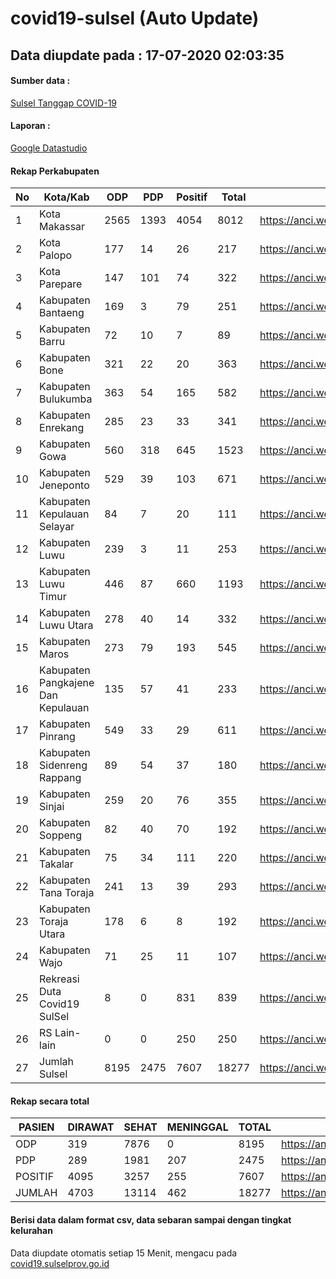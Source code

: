 
# covid19-sulsel (Auto Update)

## Data diupdate pada : 17-07-2020 02:03:35

#### Sumber data :
[Sulsel Tanggap COVID-19](https://covid19.sulselprov.go.id)

#### Laporan :
[Google Datastudio](https://datastudio.google.com/s/jythWGc1j4w)

#### Rekap Perkabupaten 
|No|Kota/Kab|ODP|PDP|Positif|Total|Link|
| --- | --- | --- | --- | --- | --- | --- |
|1|Kota Makassar|2565|1393|4054|8012|https://anci.web.id/cor/kota_makassar|
|2|Kota Palopo|177|14|26|217|https://anci.web.id/cor/kota_palopo|
|3|Kota Parepare|147|101|74|322|https://anci.web.id/cor/kota_parepare|
|4|Kabupaten Bantaeng|169|3|79|251|https://anci.web.id/cor/kabupaten_bantaeng|
|5|Kabupaten Barru|72|10|7|89|https://anci.web.id/cor/kabupaten_barru|
|6|Kabupaten Bone|321|22|20|363|https://anci.web.id/cor/kabupaten_bone|
|7|Kabupaten Bulukumba|363|54|165|582|https://anci.web.id/cor/kabupaten_bulukumba|
|8|Kabupaten Enrekang|285|23|33|341|https://anci.web.id/cor/kabupaten_enrekang|
|9|Kabupaten Gowa|560|318|645|1523|https://anci.web.id/cor/kabupaten_gowa|
|10|Kabupaten Jeneponto|529|39|103|671|https://anci.web.id/cor/kabupaten_jeneponto|
|11|Kabupaten Kepulauan Selayar|84|7|20|111|https://anci.web.id/cor/kabupaten_kepulauan_selayar|
|12|Kabupaten Luwu|239|3|11|253|https://anci.web.id/cor/kabupaten_luwu|
|13|Kabupaten Luwu Timur|446|87|660|1193|https://anci.web.id/cor/kabupaten_luwu_timur|
|14|Kabupaten Luwu Utara|278|40|14|332|https://anci.web.id/cor/kabupaten_luwu_utara|
|15|Kabupaten Maros|273|79|193|545|https://anci.web.id/cor/kabupaten_maros|
|16|Kabupaten Pangkajene Dan Kepulauan|135|57|41|233|https://anci.web.id/cor/kabupaten_pangkajene_dan_kepulauan|
|17|Kabupaten Pinrang|549|33|29|611|https://anci.web.id/cor/kabupaten_pinrang|
|18|Kabupaten Sidenreng Rappang|89|54|37|180|https://anci.web.id/cor/kabupaten_sidenreng_rappang|
|19|Kabupaten Sinjai|259|20|76|355|https://anci.web.id/cor/kabupaten_sinjai|
|20|Kabupaten Soppeng|82|40|70|192|https://anci.web.id/cor/kabupaten_soppeng|
|21|Kabupaten Takalar|75|34|111|220|https://anci.web.id/cor/kabupaten_takalar|
|22|Kabupaten Tana Toraja|241|13|39|293|https://anci.web.id/cor/kabupaten_tana_toraja|
|23|Kabupaten Toraja Utara|178|6|8|192|https://anci.web.id/cor/kabupaten_toraja_utara|
|24|Kabupaten Wajo|71|25|11|107|https://anci.web.id/cor/kabupaten_wajo|
|25|Rekreasi Duta Covid19 SulSel|8|0|831|839|https://anci.web.id/cor/rekreasi_duta_covid19_sulsel|
|26|RS Lain-lain|0|0|250|250|https://anci.web.id/cor/rs_lain-lain|
|27|Jumlah Sulsel|8195|2475|7607|18277|https://anci.web.id/cor/jumlah_sulsel|

#### Rekap secara total

| PASIEN | DIRAWAT | SEHAT | MENINGGAL | TOTAL | LINK |
| ---- | -------- | ---- | ---- |  ---- | ---- |
| ODP | 319 | 7876 | 0 | 8195 | https://anci.web.id/cor/odp_detail.html |
| PDP | 289 | 1981 | 207 | 2475 | https://anci.web.id/cor/pdp_detail.html |
| POSITIF | 4095 | 3257 | 255 | 7607 | https://anci.web.id/cor/positif_detail.html |
| JUMLAH | 4703 | 13114 | 462 | 18277 | https://anci.web.id/cor/jumlah_sulsel/ |

 
#### Berisi data dalam format csv, data sebaran sampai dengan tingkat kelurahan

Data diupdate otomatis setiap 15 Menit, mengacu pada [covid19.sulselprov.go.id](https://covid19.sulselprov.go.id)


